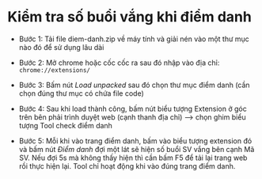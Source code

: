 # Kiểm tra số buổi vắng khi điểm danh

 - Bước 1: Tải file diem-danh.zip về máy tính và giải nén vào một thư mục nào đó để sử dụng lâu dài

 - Bước 2: Mở chrome hoặc cốc cốc ra sau đó nhập vào địa chỉ: `chrome://extensions/`
   
 - Bước 3: Bấm nút *Load unpacked* sau đó chọn thư mục điểm danh (cần chọn đúng thư mục có chứa file code)

 - Bước 4: Sau khi load thành công, bấm nút biểu tượng Extension ở góc trên bên phải trình duyệt web (cạnh thanh địa chỉ) --> chọn ghim biểu tượng Tool check điểm danh
 - Bước 5: Mỗi khi vào trang điểm danh, bấm vào biểu tượng extension đó và bấm nút *Điểm danh* đợi một lát sẽ hiện số buổi SV vắng bên cạnh Mã SV. Nếu đợi 5s mà không thấy hiện thì cần bấm F5 để tải lại trang web rồi thực hiện lại. Tool chỉ hoạt động khi vào đúng trang điểm danh.
